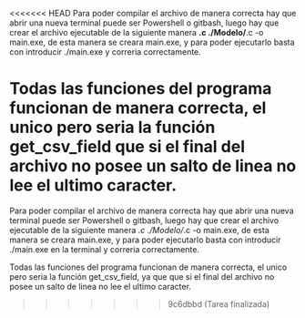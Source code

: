 <<<<<<< HEAD
Para poder compilar el archivo de manera correcta hay que abrir una nueva terminal puede ser Powershell o gitbash, luego hay que crear el archivo ejecutable de la siguiente manera **.c ./Modelo/**.c -o main.exe, de esta manera se
creara main.exe, y para poder ejecutarlo basta con introducir ./main.exe y correria correctamente.

Todas las funciones del programa funcionan de manera correcta, el unico pero seria la función get_csv_field que si el final del archivo no posee un salto de linea no lee el ultimo caracter.
=======
Para poder compilar el archivo de manera correcta hay que abrir una nueva terminal puede ser Powershell o gitbash, luego hay que crear el archivo ejecutable de la siguiente manera *.c ./Modelo/*.c -o main.exe, de esta manera se creara main.exe, y para poder ejecutarlo basta con introducir ./main.exe en la terminal y correria correctamente.

Todas las funciones del programa funcionan de manera correcta, el unico pero seria la función get_csv_field, ya que que si el final del archivo no posee un salto de linea no lee el ultimo caracter.
>>>>>>> 9c6dbbd (Tarea finalizada)
